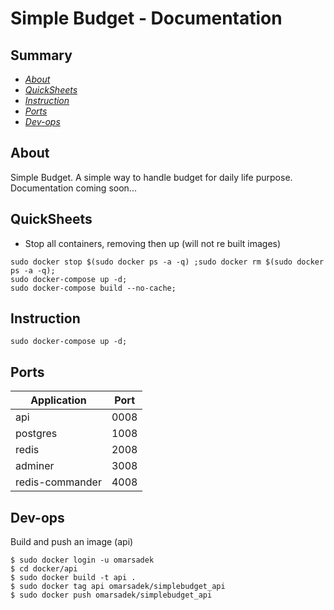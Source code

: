 # Simple Budget - Documentation

## Summary

- [*About*](#about)
- [*QuickSheets*](#quicksheets)
- [*Instruction*](#instruction)
- [*Ports*](#ports)
- [*Dev-ops*](#dev-ops)


## About

Simple Budget.
A simple way to handle budget for daily life purpose.
Documentation coming soon...

## QuickSheets

- Stop all containers, removing then up (will not re built images)

```
sudo docker stop $(sudo docker ps -a -q) ;sudo docker rm $(sudo docker ps -a -q);
sudo docker-compose up -d;
sudo docker-compose build --no-cache;
```

## Instruction

```
sudo docker-compose up -d;
```

## Ports

| Application     | Port |
|-----------------|------|
| api             | 0008 |
| postgres        | 1008 |
| redis           | 2008 |
| adminer         | 3008 |
| redis-commander | 4008 |

## Dev-ops

Build and push an image (api)

```
$ sudo docker login -u omarsadek
$ cd docker/api
$ sudo docker build -t api .
$ sudo docker tag api omarsadek/simplebudget_api
$ sudo docker push omarsadek/simplebudget_api
```
